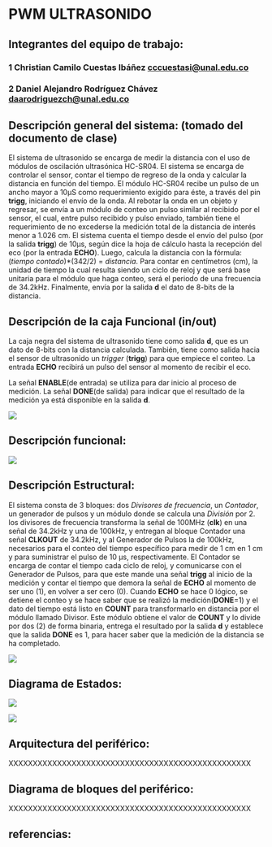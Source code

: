 # PWM ULTRASONIDO

## Integrantes del equipo de trabajo:

### 1 Christian Camilo Cuestas Ibáñez cccuestasi@unal.edu.co
### 2 Daniel Alejandro Rodríguez Chávez daarodriguezch@unal.edu.co
## Descripción general del sistema: (tomado del documento de clase)

El sistema de ultrasonido se encarga de medir la distancia con el uso de módulos de oscilación ultrasónica HC-SR04. El sistema se encarga de controlar el sensor, contar el tiempo de regreso de la onda y calcular la distancia en función del tiempo. El módulo HC-SR04 recibe un pulso de un ancho mayor a 10&mu;S como requerimiento exigido para éste, a través del pin **trigg**, iniciando el envío de la onda. Al rebotar la onda en un objeto y regresar, se envía a un módulo de conteo un pulso similar al recibido por el sensor, el cual, entre pulso recibido y pulso enviado, también tiene el requerimiento de no excederse la medición total de la distancia de interés menor a 1.026 cm. El sistema cuenta el tiempo desde el envío del pulso (por la salida **trigg**) de 10&mu;s, según dice la hoja de cálculo hasta la recepción del eco (por la entrada **ECHO**). Luego, calcula la distancia con la fórmula: (<i>tiempo contado</i>)*(342/2) = <i>distancia</i>. Para contar en centímetros (cm), la unidad de tiempo la cual resulta siendo un ciclo de reloj y que será base unitaria para el módulo que haga conteo, será el periodo de una frecuencia de 34.2kHz. Finalmente, envía por la salida **d** el dato de 8-bits de la distancia.

## Descripción de la caja Funcional  (in/out)

La caja negra del sistema de ultrasonido tiene como salida **d**, que es un dato de 8-bits con la distancia calculada. También, tiene como salida hacia el sensor de ultrasonido un <i>trigger</i> (**trigg**) para que empiece el conteo. La entrada **ECHO** recibirá un pulso del sensor al momento de recibir el eco.

La señal **ENABLE**(de entrada) se utiliza para dar inicio al proceso de medición. La señal **DONE**(de salida) para indicar que el resultado de la medición ya está disponible en la salida **d**.

![](https://github.com/Fabeltranm/FPGA-Game-D1/blob/master/HW/RTL/08ULTRASONIDO/Version_02/03_document/img/UltrasonidoDiagramaCajaNegra.jpg)


## Descripción funcional:

![](https://github.com/Fabeltranm/FPGA-Game-D1/blob/master/HW/RTL/08ULTRASONIDO/Version_02/03_document/img/D.%20Funcional%20Ultrasonido.jpg)



## Descripción Estructural:

El sistema consta de 3 bloques: dos <i>Divisores de frecuencia</i>, un <i>Contador</i>, un generador de pulsos y un módulo donde se calcula una <i>División</i> por 2. los divisores de frecuencia transforma la señal de 100MHz (**clk**) en una señal de 34.2kHz y una de 100kHz, y entregan al bloque Contador una señal **CLKOUT** de 34.2kHz, y al Generador de Pulsos la de 100kHz, necesarios para el conteo del tiempo específico para medir de 1 cm en 1 cm y para suministrar el pulso de 10 &mu;s, respectivamente. El Contador se encarga de contar el tiempo cada ciclo de reloj, y comunicarse con el Generador de Pulsos, para que este mande una señal **trigg** al inicio de la medición y contar el tiempo que demora la señal de **ECHO** al momento de ser uno (1), en volver a ser cero (0). Cuando **ECHO** se hace 0 lógico, se detiene el conteo y se hace saber  que se realizó la medición(**DONE**=1) y el dato del tiempo está listo en **COUNT** para transformarlo en distancia por el módulo llamado Divisor. Este módulo obtiene el valor de **COUNT** y lo divide por dos (2) de forma binaria, entrega el resultado por la salida **d** y establece que la salida **DONE** es 1, para hacer saber que la medición de la distancia se ha completado.


![](https://github.com/Fabeltranm/FPGA-Game-D1/blob/master/HW/RTL/08ULTRASONIDO/Version_02/03_document/img/D.%20Estructural%20Ultrasonido.jpg)


## Diagrama de Estados:

![](https://github.com/Fabeltranm/FPGA-Game-D1/blob/master/HW/RTL/08ULTRASONIDO/Version_02/03_document/img/D.%20De%20Estados%20Principal%20Ultrasonido.jpg)

![](https://github.com/Fabeltranm/FPGA-Game-D1/blob/master/HW/RTL/08ULTRASONIDO/Version_02/03_document/img/D.%20De%20Estados%20Ultrasonido.jpg)

## Arquitectura del periférico:

XXXXXXXXXXXXXXXXXXXXXXXXXXXXXXXXXXXXXXXXXXXXXXXXXX

## Diagrama de bloques del periférico:

XXXXXXXXXXXXXXXXXXXXXXXXXXXXXXXXXXXXXXXXXXXXXXXXXX

## referencias:
<!--
<ul> 
<li><b>Raúl Alvarez.</b> <i>Cómo Medir Distancias con el Sensor Ultrasónico PING</i>
<p>URL: <a href="url">http://tecbolivia.com/index.php/articulos-y-tutoriales-microcontroladores/17-como-medir-distancias-con-el-sensor-ultrasonico-ping</a></p></li> 
</ul> 
-->

